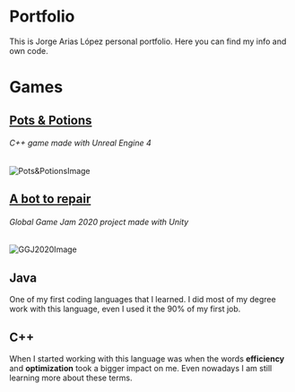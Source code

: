 # Portfolio
This is Jorge Arias López personal portfolio. Here you can find my info and own code.

# Games
## [Pots & Potions](https://fat-duck-squad.itch.io/pots-and-potions)
###### C++ game made with Unreal Engine 4
  ![Pots&PotionsImage](https://img.itch.zone/aW1hZ2UvNjM2MTY5LzM2MzczNDIuanBn/original/42Uy1T.jpg)
  ## [A bot to repair](https://globalgamejam.org/2020/games/wasted-robot-9)
###### Global Game Jam 2020 project made with Unity
  ![GGJ2020Image](https://ggj.s3.amazonaws.com/styles/game_content__wide/games/screenshots/2020/02/280463/screenshot.jpg?itok=YqwMSCTS&timestamp=1580647697)
  
## Java

One of my first coding languages that I learned. I did most of my degree work with this language, even I used it the 90% of my first job. 

## C++

When I started working with this language was when the words **efficiency** and **optimization** took a bigger impact on me. Even nowadays I am still learning more about these terms. 
